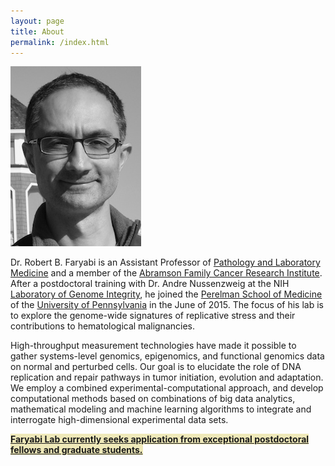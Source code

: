 ```yaml
---
layout: page
title: About
permalink: /index.html
---
```


![Prof. R. B. Faryabi](assets/photo.jpg)

Dr. Robert B. Faryabi is an Assistant Professor of [Pathology and Laboratory Medicine](http://pathology.med.upenn.edu/) and a member of the [Abramson Family Cancer Research Institute](http://www.afcri.upenn.edu/). After a postdoctoral training with Dr. Andre Nussenzweig at the NIH [Laboratory of Genome Integrity](https://ccr.cancer.gov/Laboratory-of-Genome-Integrity), he joined the [Perelman School of Medicine](http://www.med.upenn.edu/) of the [University of Pennsylvania](http://www.upenn.edu/) in the June of 2015. The focus of his lab is to explore the genome-wide signatures of replicative stress and their contributions to hematological malignancies.

High-throughput measurement technologies have made it possible to gather systems-level genomics, epigenomics, and functional genomics data on normal and perturbed cells. Our goal is to elucidate the role of DNA replication and repair pathways in tumor initiation, evolution and adaptation. We employ a combined experimental-computational approach, and develop computational methods based on combinations of big data analytics, mathematical modeling and machine learning algorithms to integrate and interrogate high-dimensional experimental data sets.

<strong><span style="background-color:rgba(239, 233, 185, 1)">[Faryabi Lab currently seeks application from exceptional postdoctoral fellows and graduate students.](positions.html)</span><strong>

<!--<strong><span style="background-color:rgba(0, 0, 0, 0.0970588)">[Faryabi Lab currently seeks application from exceptional postdoctoral and graduate students.](/positions.html/)</span><strong>-->


